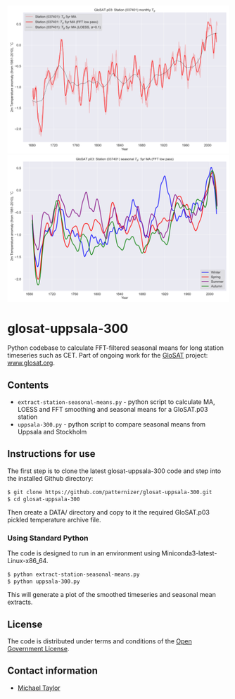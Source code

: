 ![image](https://github.com/patternizer/glosat-uppsala-300/blob/main/037401-fft-smooth.png)
![image](https://github.com/patternizer/glosat-uppsala-300/blob/main/037401-seasonal.png)

# glosat-uppsala-300

Python codebase to calculate FFT-filtered seasonal means for long station timeseries such as CET. Part of ongoing work for the [GloSAT](https://www.glosat.org) project: www.glosat.org. 

## Contents

* `extract-station-seasonal-means.py` - python script to calculate MA, LOESS and FFT smoothing and seasonal means for a GloSAT.p03 station
* `uppsala-300.py` - python script to compare seasonal means from Uppsala and Stockholm

## Instructions for use

The first step is to clone the latest glosat-uppsala-300 code and step into the installed Github directory: 

    $ git clone https://github.com/patternizer/glosat-uppsala-300.git
    $ cd glosat-uppsala-300

Then create a DATA/ directory and copy to it the required GloSAT.p03 pickled temperature archive file.

### Using Standard Python

The code is designed to run in an environment using Miniconda3-latest-Linux-x86_64.

    $ python extract-station-seasonal-means.py
    $ python uppsala-300.py

This will generate a plot of the smoothed timeseries and seasonal mean extracts.

## License

The code is distributed under terms and conditions of the [Open Government License](http://www.nationalarchives.gov.uk/doc/open-government-licence/version/3/).

## Contact information

* [Michael Taylor](michael.a.taylor@uea.ac.uk)


